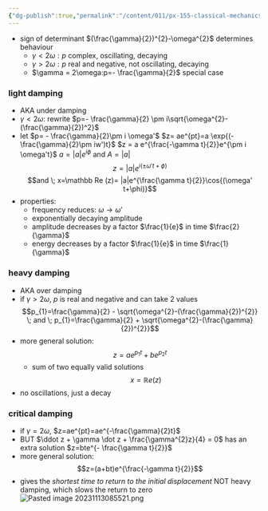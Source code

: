 ```yaml
---
{"dg-publish":true,"permalink":"/content/011/px-155-classical-mechanics-and-special-relativity/classical-mechanics/px-155-d-simple-harmonic-motion/px-155-d8-3-regimes-of-damping/","created":"2024-10-01T18:27:09.666+01:00","updated":"2024-11-26T19:55:58.143+00:00"}
---
```


- sign of determinant $(\frac{\gamma}{2})^{2}-\omega^{2}$ determines behaviour
	- $\gamma < 2\omega:p$ complex, oscillating, decaying
	- $\gamma > 2\omega:p$ real and negative, not oscillating, decaying
	- $\gamma = 2\omega:p=- \frac{\gamma}{2}$ special case
### light damping
- AKA under damping
- $\gamma<2\omega$: rewrite $p=- \frac{\gamma}{2} \pm i\sqrt{\omega^{2}-(\frac{\gamma}{2})^2}$
- let $p= - \frac{\gamma}{2}\pm i \omega'$
	$z= ae^{pt}=a \exp{(- \frac{\gamma}{2}\pm iw')t}$
	$z = a e^{\frac{-\gamma t}{2}}e^{\pm i \omega't}$
	$a=|a|e^{i\phi}$ and $A=|a|$
	$$z=|a|e^{i(\pm \omega' t + \phi)}$$
$$and \; x=\mathbb Re (z)= |a|e^{\frac{\gamma t}{2}}\cos{(\omega' t+\phi)}$$
- properties:
	- frequency reduces: $\omega \to \omega'$
	- exponentially decaying amplitude
	- amplitude decreases by a factor $\frac{1}{e}$ in time $\frac{2}{\gamma}$
	- energy decreases by a factor $\frac{1}{e}$ in time $\frac{1}{\gamma}$
### heavy damping
- AKA over damping
- if $\gamma > 2\omega$, $p$ is real and negative and can take 2 values
$$p_{1}=\frac{\gamma}{2} - \sqrt{\omega^{2}-(\frac{\gamma}{2})^{2}} \; and \; p_{1}=\frac{\gamma}{2} + \sqrt{\omega^{2}-(\frac{\gamma}{2})^{2}}$$
- more general solution:
$$z=ae^{p_{1}t}+be^{p_{2}t}$$
	- sum of two equally valid solutions 
$$x=\mathbb Re(z)$$
- no oscillations, just a decay
### critical damping
- if $\gamma = 2\omega$, $z=ae^{pt}=ae^{-\frac{\gamma}{2}t}$ 
- BUT $\ddot z + \gamma \dot z + \frac{\gamma^{2}z}{4} = 0$ has an extra solution $z=bte^{- \frac{\gamma t}{2}}$ 
- more general solution:
$$z=(a+bt)e^{\frac{-\gamma t}{2}}$$
- gives the *shortest time to return to the initial displacement* NOT heavy damping, which slows the return to zero
  ![Pasted image 20231113085521.png](/img/user/pics/Pasted%20image%2020231113085521.png)